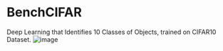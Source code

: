 # BenchCIFAR
Deep Learning that Identifies 10 Classes of Objects, trained on CIFAR10 Dataset.
![image](https://github.com/hannanshah2004/BenchCIFAR/assets/141286404/1cf3c34c-c6a3-42c4-95b9-8019da188c3e)
